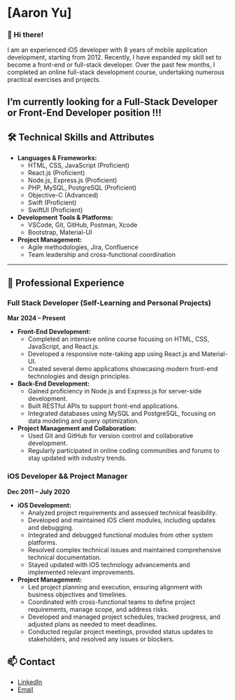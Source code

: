 # [Aaron Yu]

### 👋 Hi there!

I am an experienced iOS developer with 8 years of mobile application development, starting from 2012. Recently, I have expanded my skill set to become a front-end or full-stack developer. Over the past few months, I completed an online full-stack development course, undertaking numerous practical exercises and projects.

I’m currently looking for a Full-Stack Developer or Front-End Developer position !!!
---

## 🛠 Technical Skills and Attributes

- **Languages & Frameworks:**
  - HTML, CSS, JavaScript (Proficient)
  - React.js (Proficient)
  - Node.js, Express.js (Proficient)
  - PHP, MySQL, PostgreSQL (Proficient)
  - Objective-C (Advanced)
  - Swift (Proficient)
  - SwiftUI (Proficient)
- **Development Tools & Platforms:**
  - VSCode, Git, GitHub, Postman, Xcode
  - Bootstrap, Material-UI
- **Project Management:**
  - Agile methodologies, Jira, Confluence
  - Team leadership and cross-functional coordination

---

## 💼 Professional Experience

### Full Stack Developer (Self-Learning and Personal Projects)
**Mar 2024 – Present**

- **Front-End Development:**
  - Completed an intensive online course focusing on HTML, CSS, JavaScript, and React.js.
  - Developed a responsive note-taking app using React.js and Material-UI.
  - Created several demo applications showcasing modern front-end technologies and design principles.
- **Back-End Development:**
  - Gained proficiency in Node.js and Express.js for server-side development.
  - Built RESTful APIs to support front-end applications.
  - Integrated databases using MySQL and PostgreSQL, focusing on data modeling and query optimization.
- **Project Management and Collaboration:**
  - Used Git and GitHub for version control and collaborative development.
  - Regularly participated in online coding communities and forums to stay updated with industry trends.

### iOS Developer && Project Manager
**Dec 2011 – July 2020**

- **iOS Development:**
  - Analyzed project requirements and assessed technical feasibility.
  - Developed and maintained iOS client modules, including updates and debugging.
  - Integrated and debugged functional modules from other system platforms.
  - Resolved complex technical issues and maintained comprehensive technical documentation.
  - Stayed updated with iOS technology advancements and implemented relevant improvements.
- **Project Management:**
  - Led project planning and execution, ensuring alignment with business objectives and timelines.
  - Coordinated with cross-functional teams to define project requirements, manage scope, and address risks.
  - Developed and managed project schedules, tracked progress, and adjusted plans as needed to meet deadlines.
  - Conducted regular project meetings, provided status updates to stakeholders, and resolved any issues or blockers.
## 📫 Contact

- [LinkedIn](www.linkedin.com/in/aaronyu728)
- [Email](aaron.yu728@gmail.com)


